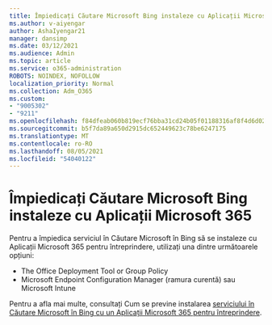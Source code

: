 ```yaml
---
title: Împiedicați Căutare Microsoft Bing instaleze cu Aplicații Microsoft 365
ms.author: v-aiyengar
author: AshaIyengar21
manager: dansimp
ms.date: 03/12/2021
ms.audience: Admin
ms.topic: article
ms.service: o365-administration
ROBOTS: NOINDEX, NOFOLLOW
localization_priority: Normal
ms.collection: Adm_O365
ms.custom:
- "9005302"
- "9211"
ms.openlocfilehash: f84dfeab060b819ecf76bba31cd24b05f01188316af8f4d6d02e205f8dd18b97
ms.sourcegitcommit: b5f7da89a650d2915dc652449623c78be6247175
ms.translationtype: MT
ms.contentlocale: ro-RO
ms.lasthandoff: 08/05/2021
ms.locfileid: "54040122"
---
```

# <a name="prevent-microsoft-search-in-bing-from-installing-with-microsoft-365-apps"></a>Împiedicați Căutare Microsoft Bing instaleze cu Aplicații Microsoft 365

Pentru a împiedica serviciul în Căutare Microsoft în Bing să se instaleze cu Aplicații Microsoft 365 pentru întreprindere, utilizați una dintre următoarele opțiuni:

- The Office Deployment Tool or Group Policy
- Microsoft Endpoint Configuration Manager (ramura curentă) sau Microsoft Intune

Pentru a afla mai multe, consultați Cum se previne instalarea [serviciului în Căutare Microsoft în Bing cu un Aplicații Microsoft 365 pentru întreprindere](https://go.microsoft.com/fwlink/?linkid=2151946).

